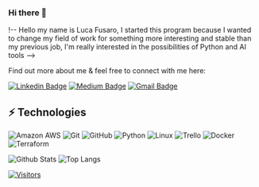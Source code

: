 ### Hi there 👋

 !-- Hello my name is Luca Fusaro, I started this program because I wanted to change my field of work for something more interesting and stable than my previous job, I'm really interested in the possibilities of Python and AI tools -->

Find out more about me & feel free to connect with me here:

<!-- Replace the fields below with the information requested. Remember to remove the encapsulating <> characters. For spaces in names, use %20 (e.g. Broadus%20Palmer) -->

[![Linkedin Badge](https://img.shields.io/badge/-Luca%20Fusaro-blue?style=flat-square&logo=Linkedin&logoColor=white&link=https://www.linkedin.com/in/luca-pedro-fusaro-7b1950241 )](https://www.linkedin.com/in/luca-pedro-fusaro-7b1950241/)
[![Medium Badge](https://img.shields.io/badge/Luca%20Fusaro-12100E?style=flat-square&logo=medium&logoColor=white&link=https://www.linkedin.com/newsletters/level-up-in-tech-6746961814677987328/)](https://www.linkedin.com/newsletters/level-up-in-tech-6746961814677987328/)
[![Gmail Badge](https://img.shields.io/badge/-luca.fusaro1996@gmail.com-c14438?style=flat-square&logo=Gmail&logoColor=white&link=mailto:luca.fusaro1996@gmail.com)](mailto:luca.fusaro1996@gmail.com)

## ⚡ Technologies

<!-- Check out the Badges folder for more badges -->

![Amazon AWS](https://img.shields.io/badge/Amazon%20AWS-232F3E?style=flat-square&logo=amazon-aws)
![Git](https://img.shields.io/badge/-Git-black?style=flat-square&logo=git)
![GitHub](https://img.shields.io/badge/-GitHub-181717?style=flat-square&logo=github)
![Python](https://img.shields.io/badge/-Python-black?style=flat-square&logo=Python)
![Linux](https://img.shields.io/badge/Linux-FCC624?style=flat-square&logo=linux&logoColor=black)
![Trello](https://img.shields.io/badge/Trello-%23026AA7.svg?style=flat-square&logo=Trello&logoColor=white)
![Docker](https://img.shields.io/badge/docker-%230db7ed.svg?style=for-the-badge&logo=docker&logoColor=white)
![Terraform](https://img.shields.io/badge/terraform-%235835CC.svg?style=for-the-badge&logo=terraform&logoColor=white)

<!-- Replace the fields below with the information requested. Remember to remove the encapsulating <> characters. -->

![Github Stats](https://github-readme-stats.vercel.app/api?username=lucafush&count_private=true&show_icons=true&include_all_commits=true)
![Top Langs](https://github-readme-stats.vercel.app/api/top-langs/?username=lucafus&hide=TeX&layout=compact)


[![Visitors](https://api.visitorbadge.io/api/visitors?path=lucafus%2Flucafush&label=VISITORS&countColor=%23263759)](https://visitorbadge.io/status?path=lucafus%2Flucafus)
